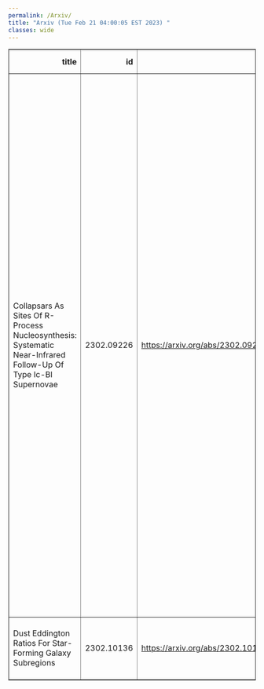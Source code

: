 ```yaml
---
permalink: /Arxiv/
title: "Arxiv (Tue Feb 21 04:00:05 EST 2023) "
classes: wide
---
```

<table border="1" class="dataframe">
  <thead>
    <tr style="text-align: right;">
      <th>title</th>
      <th>id</th>
      <th>url</th>
      <th>authors</th>
      <th>Local Authors</th>
    </tr>
  </thead>
  <tbody>
    <tr>
      <td>Collapsars As Sites Of R-Process Nucleosynthesis: Systematic   Near-Infrared Follow-Up Of Type Ic-Bl Supernovae</td>
      <td>2302.09226</td>
      <td><a href="https://arxiv.org/abs/2302.09226" target="_blank">https://arxiv.org/abs/2302.09226</a></td>
      <td>Shreya Anand, Jennifer Barnes, Sheng Yang, Mansi M. Kasliwal, Michael W. Coughlin, Jesper Sollerman, Kishalay De, Christoffer Fremling, Alessandra Corsi, Anna Y. Q. Ho, Arvind Balasubramanian, Conor Omand, Gokul P. Srinivasaragavan, S. Bradley Cenko, Tomas Ahumada, Igor Andreoni, Aishwarya Dahiwale, Kaustav Kashyap Das, Jacob Jencson, Viraj Karambelkar, Harsh Kumar, Brian D. Metzger, Daniel Perley, Nikhil Sarin, Tassilo Schweyer, Steve Schulze, Yashvi Sharma, Tawny Sit, Robert Stein, Leonardo Tartaglia, Samaporn Tinyanont, Anastasios Tzanidakis, Jan Van Roestel, Yuhan Yao, Joshua S. Bloom, David O. Cook, Richard Dekany, Matthew J. Graham, Steven L. Groom, David L. Kaplan, Frank J. Masci, Michael S. Medford, Reed Riddle, Chaoran Zhang</td>
      <td>Tawny Sit</td>
    </tr>
    <tr>
      <td>Dust Eddington Ratios For Star-Forming Galaxy Subregions</td>
      <td>2302.10136</td>
      <td><a href="https://arxiv.org/abs/2302.10136" target="_blank">https://arxiv.org/abs/2302.10136</a></td>
      <td>Ian Blackstone, Todd A. Thompson</td>
      <td>Ian Blackstone, Todd A. Thompson, Todd Thompson</td>
    </tr>
  </tbody>
</table>